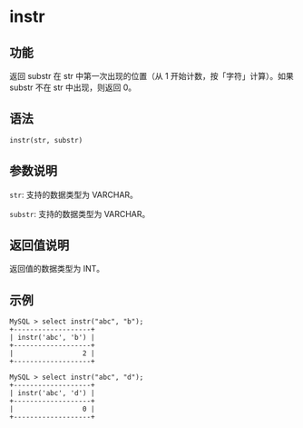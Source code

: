 # instr

## 功能

返回 substr 在 str 中第一次出现的位置（从 1 开始计数，按「字符」计算）。如果 substr 不在 str 中出现，则返回 0。

## 语法

```Haskell
instr(str, substr)
```

## 参数说明

`str`: 支持的数据类型为 VARCHAR。

`substr`: 支持的数据类型为 VARCHAR。

## 返回值说明

返回值的数据类型为 INT。

## 示例

```Plain Text
MySQL > select instr("abc", "b");
+-------------------+
| instr('abc', 'b') |
+-------------------+
|                 2 |
+-------------------+

MySQL > select instr("abc", "d");
+-------------------+
| instr('abc', 'd') |
+-------------------+
|                 0 |
+-------------------+
```
